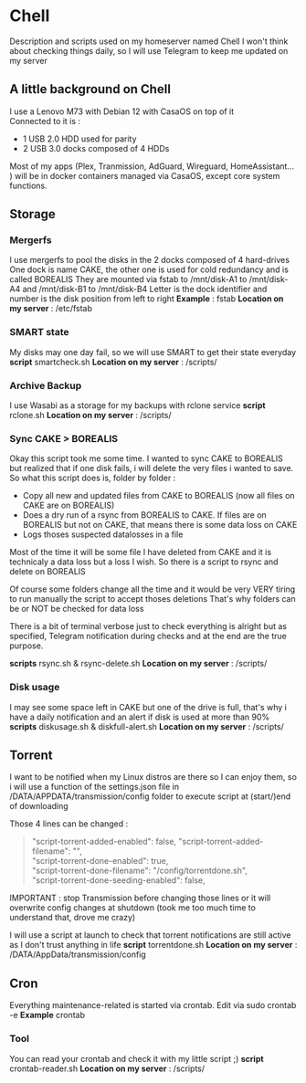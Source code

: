# Chell
Description and scripts used on my homeserver named Chell
I won't think about checking things daily, so I will use Telegram to keep me updated on my server

## A little background on Chell
I use a Lenovo M73 with Debian 12 with CasaOS on top of it  
Connected to it is :
- 1 USB 2.0 HDD used for parity
- 2 USB 3.0 docks composed of 4 HDDs
  
Most of my apps (Plex, Tranmission, AdGuard, Wireguard, HomeAssistant... ) will be in docker containers managed via CasaOS, except core system functions.

## Storage
### Mergerfs
I use mergerfs to pool the disks in the 2 docks composed of 4 hard-drives
One dock is name CAKE, the other one is used for cold redundancy and is called BOREALIS
They are mounted via fstab to /mnt/disk-A1 to /mnt/disk-A4 and /mnt/disk-B1 to /mnt/disk-B4
Letter is the dock identifier and number is the disk position from left to right
**Example** : fstab
**Location on my server** : /etc/fstab

### SMART state
My disks may one day fail, so we will use SMART to get their state everyday
**script** smartcheck.sh
**Location on my server** : /scripts/

### Archive Backup
I use Wasabi as a storage for my backups with rclone service
**script** rclone.sh
**Location on my server** : /scripts/

### Sync CAKE > BOREALIS
Okay this script took me some time.
I wanted to sync CAKE to BOREALIS but realized that if one disk fails, i will delete the very files i wanted to save.
So what this script does is, folder by folder : 
- Copy all new and updated files from CAKE to BOREALIS (now all files on CAKE are on BOREALIS)
- Does a dry run of a rsync from BOREALIS to CAKE. If files are on BOREALIS but not on CAKE, that means there is some data loss on CAKE
- Logs thoses suspected datalosses in a file
  
Most of the time it will be some file I have deleted from CAKE and it is technicaly a data loss but a loss I wish.
So there is a script to rsync and delete on BOREALIS

Of course some folders change all the time and it would be very VERY tiring to run manually the script to accept thoses deletions
That's why folders can be or NOT be checked for data loss

There is a bit of terminal verbose just to check everything is alright but as specified, Telegram notification during checks and at the end are the true purpose.

**scripts** rsync.sh & rsync-delete.sh
**Location on my server** : /scripts/

### Disk usage
I may see some space left in CAKE but one of the drive is full, that's why i have a daily notification and an alert if disk is used at more than 90%
**scripts** diskusage.sh & diskfull-alert.sh
**Location on my server** : /scripts/

## Torrent
I want to be notified when my Linux distros are there so I can enjoy them, so i will use a function of the settings.json file in /DATA/APPDATA/transmission/config folder to execute script at (start/)end of downloading

Those 4 lines can be changed :

>"script-torrent-added-enabled": false,
>"script-torrent-added-filename": "",  
>"script-torrent-done-enabled": true,  
>"script-torrent-done-filename": "/config/torrentdone.sh",  
>"script-torrent-done-seeding-enabled": false,

IMPORTANT : stop Transmission before changing those lines or it will overwrite config changes at shutdown (took me too much time to understand that, drove me crazy)

I will use a script at launch to check that torrent notifications are still active as I don't trust anything in life
**script** torrentdone.sh
**Location on my server** : /DATA/AppData/transmission/config


## Cron
Everything maintenance-related is started via crontab. 
Edit via 
  sudo crontab -e
**Example** crontab

### Tool 
You can read your crontab and check it with my little script ;)
**script** crontab-reader.sh
**Location on my server** : /scripts/

